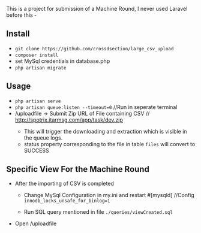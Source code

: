This is a project for submission of a Machine Round, I never used Laravel before this -

## Install 

 - `git clone https://github.com/crossdsection/large_csv_upload`
 - `composer install`
 - set MySql credentials in database.php
 - `php artisan migrate`

## Usage 
 - `php artisan serve`
 - `php artisan queue:listen --timeout=0` //Run in seperate terminal
 - <domain>/uploadfile -> Submit Zip URL of File containing CSV // http://spotrix.itarmsg.com/app/task/dev.zip
 	- This will trigger the downloading and extraction which is visible in the queue logs.
 	- status property corresponding to the file in table `files` will convert to SUCCESS 

## Specific View For the Machine Round  	
 - After the importing of CSV is completed
 	- Change MySql Configuration in my.ini and restart
 		#[mysqld] //Config
		`innodb_locks_unsafe_for_binlog=1`

	- Run SQL query mentioned in file `./queries/viewCreated.sql`
 - Open <domain>/uploadfile
